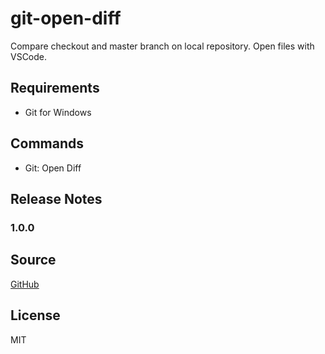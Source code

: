 # git-open-diff

Compare checkout and master branch on local repository.
Open files with VSCode.

## Requirements

* Git for Windows

## Commands

* Git: Open Diff

## Release Notes

### 1.0.0

## Source

[GitHub](https://github.com/kappariver/git-open-diff/)

## License
MIT
